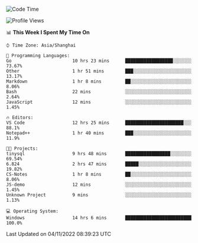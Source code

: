 <!--START_SECTION:waka-->
![Code Time](http://img.shields.io/badge/Code%20Time-287%20hrs%2059%20mins-blue)

![Profile Views](http://img.shields.io/badge/Profile%20Views-3-blue)

📊 **This Week I Spent My Time On** 

```text
⌚︎ Time Zone: Asia/Shanghai

💬 Programming Languages: 
Go                       10 hrs 23 mins      ██████████████████░░░░░░░   73.67% 
Other                    1 hr 51 mins        ███░░░░░░░░░░░░░░░░░░░░░░   13.17% 
Markdown                 1 hr 8 mins         ██░░░░░░░░░░░░░░░░░░░░░░░   8.06% 
Bash                     22 mins             ░░░░░░░░░░░░░░░░░░░░░░░░░   2.64% 
JavaScript               12 mins             ░░░░░░░░░░░░░░░░░░░░░░░░░   1.45%

🔥 Editors: 
VS Code                  12 hrs 25 mins      ██████████████████████░░░   88.1% 
Notepad++                1 hr 40 mins        ███░░░░░░░░░░░░░░░░░░░░░░   11.9%

🐱‍💻 Projects: 
tinysql                  9 hrs 48 mins       █████████████████░░░░░░░░   69.54% 
6.824                    2 hrs 47 mins       █████░░░░░░░░░░░░░░░░░░░░   19.82% 
CS-Notes                 1 hr 8 mins         ██░░░░░░░░░░░░░░░░░░░░░░░   8.06% 
JS-demo                  12 mins             ░░░░░░░░░░░░░░░░░░░░░░░░░   1.45% 
Unknown Project          9 mins              ░░░░░░░░░░░░░░░░░░░░░░░░░   1.13%

💻 Operating System: 
Windows                  14 hrs 6 mins       █████████████████████████   100.0%

```


 Last Updated on 04/11/2022 08:39:23 UTC
<!--END_SECTION:waka-->
